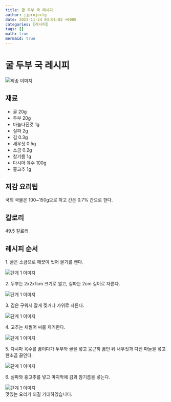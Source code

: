 ```yaml
---
title: 굴 두부 국 레시피
author: jjprojectg
date: 2023-11-24 03:01:02 +0000
categories: [레시피]
tags: []
math: true
mermaid: true
---
```

<meta name="og:type" content="website"/>
<meta charset="UTF-8"/>
<div class="header">
  <h1>굴 두부 국 레시피</h1>
</div>

<div class="container my-4">
  <div class="row">
    <div class="col-12 col-md-6">
      <div class="recipe-image">
        <img src="http://www.foodsafetykorea.go.kr/uploadimg/20141117/20141117053512_1416213312256.jpg" class="step-image" alt="최종 이미지"/>
      </div>
    </div>
    <div class="col-12 col-md-6">
      <div class="ingredients">
        <h2>재료</h2>
        <ul class="card">
          <li> 굴 20g </li>
          <li>  두부 20g </li>
          <li>  마늘다진것 1g </li>
          <li>  실파 2g </li>
          <li>  김 0.3g </li>
          <li>  새우젓 0.5g </li>
          <li>  소금 0.2g </li>
          <li>  참기름 1g </li>
          <li>  다시마 육수 100g </li>
          <li>  홍고추 1g </li>
</ul>
      </div>
    </div>
    <div class="col-12 col-md-6">
      <div class="ingredients">
        <h2>저감 요리팁</h2>
        <div class="card"> 
          <p>
            국의 국물은 100~150g으로 하고 간은 0.7% 간으로 한다.
          </p>
        </div>
      </div>
      <div class="ingredients">
        <h2>칼로리</h2>
        <div class="card"> 
          <p>
            49.5 칼로리
          </p>
        </div>
      </div>
    </div>
  </div>

  <h2 class="my-4">레시피 순서</h2>
  <div class="card recipe-card">
    <div class="card-body recipe-step">
      <p class="card-text step-description">1. 굴은 소금으로 깨끗이 씻어 물기를 뺀다.</p>
      <img src="http://www.foodsafetykorea.go.kr/uploadimg/cook/875-1.jpg" alt="단계 1 이미지" class="step-image"/>
    </div>
  </div>
  <div class="card recipe-card">
    <div class="card-body recipe-step">
      <p class="card-text step-description">2. 두부는 2x2x1cm 크기로 썰고, 실파는 2cm 길이로 자른다.</p>
      <img src="http://www.foodsafetykorea.go.kr/uploadimg/cook/875-2.jpg" alt="단계 1 이미지" class="step-image"/>
    </div>
  </div>
  <div class="card recipe-card">
    <div class="card-body recipe-step">
      <p class="card-text step-description">3. 김은 구워서 잘게 찢거나 가위로 자른다.</p>
      <img src="http://www.foodsafetykorea.go.kr/uploadimg/cook/875-3.jpg" alt="단계 1 이미지" class="step-image"/>
    </div>
  </div>
  <div class="card recipe-card">
    <div class="card-body recipe-step">
      <p class="card-text step-description">4. 고추는 채썰어 씨를 제거한다.</p>
      <img src="http://www.foodsafetykorea.go.kr/uploadimg/cook/875-4.jpg" alt="단계 1 이미지" class="step-image"/>
    </div>
  </div>
  <div class="card recipe-card">
    <div class="card-body recipe-step">
      <p class="card-text step-description">5. 다시마 육수를 끓이다가 두부와 굴을 넣고 뭉근히 끓인 뒤 새우젓과 다진 마늘을 넣고 한소끔 끓인다.</p>
      <img src="http://www.foodsafetykorea.go.kr/uploadimg/cook/875-5.jpg" alt="단계 1 이미지" class="step-image"/>
    </div>
  </div>
  <div class="card recipe-card">
    <div class="card-body recipe-step">
      <p class="card-text step-description">6. 실파와 홍고추를 넣고 마지막에 김과 참기름을 넣는다.</p>
      <img src="http://www.foodsafetykorea.go.kr/uploadimg/cook/875-6.jpg" alt="단계 1 이미지" class="step-image"/>
    </div>
  </div>

</div>
맛있는 요리가 되길 기대하겠습니다.
